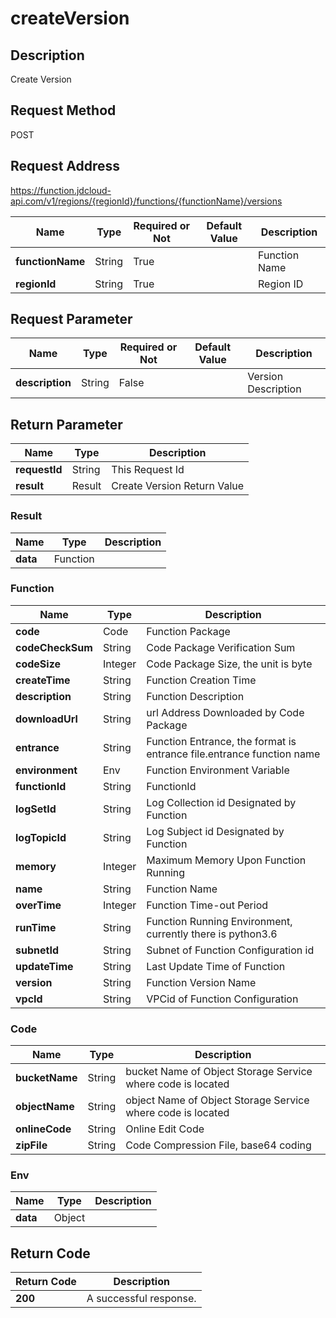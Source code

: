 # createVersion


## Description
Create Version

## Request Method
POST

## Request Address
https://function.jdcloud-api.com/v1/regions/{regionId}/functions/{functionName}/versions

|Name|Type|Required or Not|Default Value|Description|
|---|---|---|---|---|
|**functionName**|String|True| |Function Name|
|**regionId**|String|True| |Region ID|

## Request Parameter
|Name|Type|Required or Not|Default Value|Description|
|---|---|---|---|---|
|**description**|String|False| |Version Description|


## Return Parameter
|Name|Type|Description|
|---|---|---|
|**requestId**|String|This Request Id|
|**result**|Result|Create Version Return Value|

### Result
|Name|Type|Description|
|---|---|---|
|**data**|Function| |
### Function
|Name|Type|Description|
|---|---|---|
|**code**|Code|Function Package|
|**codeCheckSum**|String|Code Package Verification Sum|
|**codeSize**|Integer|Code Package Size, the unit is byte|
|**createTime**|String|Function Creation Time|
|**description**|String|Function Description|
|**downloadUrl**|String|url Address Downloaded by Code Package|
|**entrance**|String|Function Entrance, the format is entrance file.entrance function name|
|**environment**|Env|Function Environment Variable|
|**functionId**|String|FunctionId|
|**logSetId**|String|Log Collection id Designated by Function|
|**logTopicId**|String|Log Subject id Designated by Function|
|**memory**|Integer|Maximum Memory Upon Function Running|
|**name**|String|Function Name|
|**overTime**|Integer|Function Time-out Period|
|**runTime**|String|Function Running Environment, currently there is python3.6|
|**subnetId**|String|Subnet of Function Configuration id|
|**updateTime**|String|Last Update Time of Function|
|**version**|String|Function Version Name|
|**vpcId**|String|VPCid of Function Configuration|
### Code
|Name|Type|Description|
|---|---|---|
|**bucketName**|String|bucket Name of Object Storage Service where code is located|
|**objectName**|String|object Name of Object Storage Service where code is located|
|**onlineCode**|String|Online Edit Code|
|**zipFile**|String|Code Compression File, base64 coding|
### Env
|Name|Type|Description|
|---|---|---|
|**data**|Object| |

## Return Code
|Return Code|Description|
|---|---|
|**200**|A successful response.|
